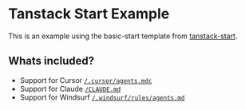 # Tanstack Start Example

This is an example using the basic-start template from [tanstack-start](https://github.com/tanstack/start).

## Whats included?

- Support for Cursor [`/.cursor/agents.mdc`](.cursor/agents.mdc)
- Support for Claude [`/CLAUDE.md`](CLAUDE.md)
- Support for Windsurf [`/.windsurf/rules/agents.md`](.windsurf/rules/agents.md)